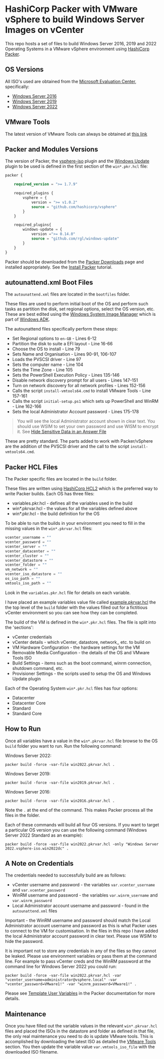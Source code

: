 # HashiCorp Packer with VMware vSphere to build Windows Server Images on vCenter

This repo hosts a set of files to build Windows Server 2016, 2019 and 2022 Operating Systems in a VMware vSphere environment using [HashiCorp Packer](https://www.packer.io/).

## OS Versions

All ISO's used are obtained from the [Microsoft Evaluation Center](https://www.microsoft.com/en-gb/evalcenter/evaluate-windows-server), specifically:

- [Windows Server 2016](https://www.microsoft.com/en-gb/evalcenter/evaluate-windows-server-2016)
- [Windows Server 2019](https://www.microsoft.com/en-gb/evalcenter/evaluate-windows-server-2019)
- [Windows Server 2022](https://www.microsoft.com/en-gb/evalcenter/evaluate-windows-server-2022)

## VMware Tools

The latest version of VMware Tools can always be obtained at [this link](https://packages.vmware.com/tools/releases/latest/windows)

## Packer and Modules Versions

The version of Packer, the [vsphere-iso](https://www.packer.io/plugins/builders/vsphere/vsphere-iso) plugin and the [Windows Update](https://github.com/rgl/packer-plugin-windows-update) plugin  to be used is defined in the first section of the `win*.pkr.hcl` file:

```terraform
packer {

    required_version = ">= 1.7.9"

    required_plugins {
        vsphere = {
            version = ">= v1.0.2"
            source = "github.com/hashicorp/vsphere"
        }
    }

    required_plugins{
        windows-update = {
            version =">= 0.14.0"
            source = "github.com/rgl/windows-update"
        }
    }
}
```

Packer should be downloaded from the [Packer Downloads](https://www.packer.io/downloads) page and installed appropriately. See the [Install Packer](https://learn.hashicorp.com/tutorials/packer/get-started-install-cli) tutorial.

## autounattend.xml Boot Files

The `autounattend.xml` files are located in the `bootfiles` folder.

These files are used to perform initial boot of the OS and perform such tasks as partition the disk, set regional options, select the OS version, etc. These are best edited using the [Windows System Image Manager](https://docs.microsoft.com/en-us/windows-hardware/customize/desktop/wsim/windows-system-image-manager-technical-reference) which is part of [Windows ADK](https://docs.microsoft.com/en-us/windows-hardware/get-started/adk-install).

The autounattend files specifically perform these steps:

- Set Regional options to `en-GB` - Lines 6-12
- Partition the disk to suite a EFI layout - Line 16-66
- Choose the OS to install - Line 79
- Sets Name and Organisation - Lines 90-91, 106-107
- Loads the PVSCSI driver - Line 97
- Sets the computer name - Line 104
- Sets the Time Zone - Line 105
- Sets the PowerShell Execution Policy - Lines 135-146
- Disable network discovery prompt for all users - Lines 147-151
- Turn on network discovery for all network profiles - Lines 152-156
- Calls the script `install-vmtools64.cmd` to install VMware Tools - Line 157-161
- Calls the script `initial-setup.ps1` which sets up PowerShell and WinRM - Line 162-166
- Sets the local Administrator Account password - Lines 175-178

> You will see the local Administrator account shown in clear text. You should use WSIM to set your own password and use WISM to encrypt it. See [Hide Sensitive Data in an Answer File](https://docs.microsoft.com/en-us/windows-hardware/customize/desktop/wsim/hide-sensitive-data-in-an-answer-file)

These are pretty standard. The parts added to work with Packer/vSphere are the addition of the PVSCSI driver and the call to the script `install-vmtools64.cmd`.

## Packer HCL Files

The Packer specific files are located in the `build` folder.

These files are written using [HashiCorp HCL2](https://www.packer.io/guides/hcl) which is the preferred way to write Packer builds. Each OS has three files:

- variables.pkr.hcl - defines all the variables used in the build
- win*.pkrvar.hcl - the values for all the variables defined above
- win*.pkr.hcl - the build definition for the OS

To be able to run the builds in your environment you need to fill in the missing values in the `win*.pkrvar.hcl` files:

```terraform
vcenter_username = ""
vcenter_password = ""
vcenter_server = ""
vcenter_datacenter = ""
vcenter_cluster = ""
vcenter_datastore = ""
vcenter_folder = ""
vm_network = ""
vcenter_iso_datastore = ""
os_iso_path = ""
vmtools_iso_path = ""
```

Look in the `variables.pkr.hcl` file for details on each variable.

I have placed an example variables value file called [example.pkrvar.hcl](build/example.pkrvar.hcl) the the top level of the `build` folder with the values filled out for a fictitious vCenter environment so you can see how they can be completed.

The build of the VM is defined in the `win*.pkr.hcl` files. The file is split into the 'sections':

- vCenter credentials
- vCenter details - which vCenter, datastore, network,, etc. to build on
- VM Hardware Configuration - the hardware settings for the VM
- Removable Media Configuration - the details of the OS and VMware Tools ISO
- Build Settings - items such as the boot command, winrm connection, shutdown command, etc.
- Provisioner Settings - the scripts used to setup the OS and Windows Update plugin

Each of the Operating System `win*.pkr.hcl` files has four options:

- Datacenter
- Datacenter Core
- Standard
- Standard Core

## How to Run

Once all variables have a value in the `win*.pkrvar.hcl` file browse to the OS `build` folder you want to run. Run the following command:

Windows Server 2022:

```dosbatch
packer build -force -var-file win2022.pkrvar.hcl .
```

Windows Server 2019:

```dosbatch
packer build -force -var-file win2019.pkrvar.hcl .
```

Windows Server 2016:

```dosbatch
packer build -force -var-file win2016.pkrvar.hcl .
```

Note the `.` at the end of the command. This makes Packer process all the files in the folder.

Each of these commands will build all four OS versions. If you want to target a particular OS version you can use the following command (Windows Server 2022 Standard as an example):

```dosbatch
packer build -force -var-file win2022.pkrvar.hcl -only "Windows Server 2022.vsphere-iso.win2022dc" .
```

## A Note on Credentials

The credentials needed to successfully build are as follows:

- vCenter username and password - the variables `var.vcenter_username` and `var.vcenter_password`
- WinRM username and password - the variables `var.winrm_username` and `var.winrm_password`
- Local Administrator account username and password - found in the `autounattend.xml` files

Important - the WinRM username and password should match the Local Administrator account username and password as this is what Packer uses to connect to the VM for customisation. In the files in this repo I have added the local Administrator account password in clear text. Please use WSIM to hide the password.

It is important not to store any credentials in any of the files so they cannot be leaked. Please use environment variables or pass them at the command line. For example to pass vCenter creds and the WinRM password at the command line for Windows Server 2022 you could run:

```dosbatch
packer build -force -var-file win2022.pkrvar.hcl -var "vcenter_username=administrator@vsphere.local" -var "vcenter_password=VMware1!" -var "winrm_password=VMware1!" .
```

Please see [Template User Variables](https://www.packer.io/docs/templates/legacy_json_templates/user-variables) in the Packer documentation for more details.

## Maintenance

Once you have filled out the variable values in the relevant `win*.pkrvar.hcl` files and placed the ISOs in the datastore and folder as defined in that file, the only real maintenance you need to do is update VMware tools. This is accomplished by downloading the latest ISO as detailed the [VMware Tools](#VMware-Tools) section. You then update the variable value `var.vmtools_iso_file` with the downloaded ISO filename.
